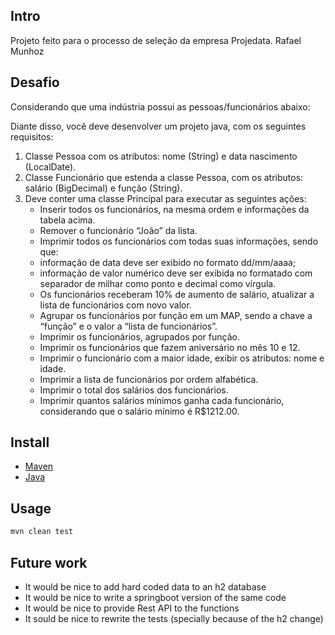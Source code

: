 ## Intro
Projeto feito para o processo de seleção da empresa Projedata. Rafael Munhoz

## Desafio
Considerando que uma indústria possui as pessoas/funcionários abaixo:

Diante disso, você deve desenvolver um projeto java, com os seguintes requisitos:
1. Classe Pessoa com os atributos: nome (String) e data nascimento (LocalDate).
2. Classe Funcionário que estenda a classe Pessoa, com os atributos: salário (BigDecimal) e função (String).
3. Deve conter uma classe Principal para executar as seguintes ações:
   - Inserir todos os funcionários, na mesma ordem e informações da tabela acima.
   - Remover o funcionário “João” da lista.
   - Imprimir todos os funcionários com todas suas informações, sendo que:
   - informação de data deve ser exibido no formato dd/mm/aaaa;
   - informação de valor numérico deve ser exibida no formatado com separador de milhar como ponto e decimal como vírgula.
   - Os funcionários receberam 10% de aumento de salário, atualizar a lista de funcionários com novo valor.
   - Agrupar os funcionários por função em um MAP, sendo a chave a “função” e o valor a “lista de funcionários”.
   - Imprimir os funcionários, agrupados por função.
   - Imprimir os funcionários que fazem aniversário no mês 10 e 12.
   - Imprimir o funcionário com a maior idade, exibir os atributos: nome e idade.
   - Imprimir a lista de funcionários por ordem alfabética.
   - Imprimir o total dos salários dos funcionários.
   - Imprimir quantos salários mínimos ganha cada funcionário, considerando que o salário mínimo é R$1212.00.


## Install
- [Maven]([https://nodejs.org/en/download/releases/](https://maven.apache.org/))
- [Java](https://openjdk.org/)

## Usage
```bash
mvn clean test
```

## Future work
- It would be nice to add hard coded data to an h2 database
- It would be nice to write a springboot version of the same code
- It would be nice to provide Rest API to the functions
- It sould be nice to rewrite the tests (specially because of the h2 change)
